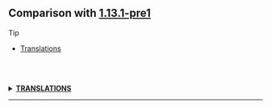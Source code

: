 ## Comparison with [1.13.1-pre1](https://github.com/PixiGeko/Minecraft-generated-data/tree/1.13.1-pre1)

> [!TIP]
> - [Translations](#translations)

<br/><br/>
<details><summary><b><ins>TRANSLATIONS</ins></b><a name="translations"></a></summary>
<br/>
<details>
<summary>
Changes
</summary>
<br/>
<table>
<tr><th>Name</th><th>1.13.1-pre1</th><th>1.13.1-pre2</th></tr>
<tr><th align="left"><div style="width:290px">entity.minecraft.tropical_fish.predefined.3</div></th><td>Butterfly Fish</td><td>Butterflyfish</td></tr>
</table>
<br/>
</details>
</details>
<hr/>